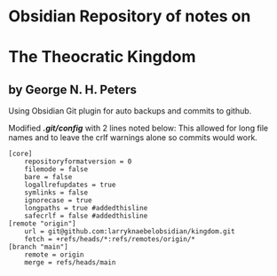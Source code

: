 # Obsidian Repository of notes on
# The Theocratic Kingdom
## by George N. H. Peters

Using Obsidian Git plugin for auto backups and commits to github.

Modified ***.git/config*** with 2 lines noted below:
This allowed for long file names and to leave the crlf warnings alone so commits would work.

```
[core]
	repositoryformatversion = 0
	filemode = false
	bare = false
	logallrefupdates = true
	symlinks = false
	ignorecase = true
	longpaths = true #addedthisline
	safecrlf = false #addedthisline
[remote "origin"]
	url = git@github.com:larryknaebelobsidian/kingdom.git
	fetch = +refs/heads/*:refs/remotes/origin/*
[branch "main"]
	remote = origin
	merge = refs/heads/main
```